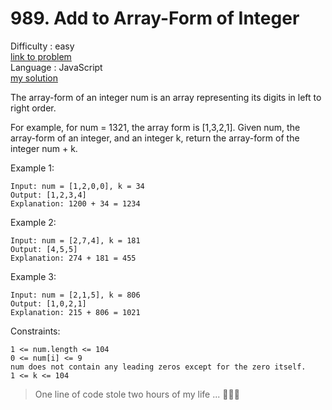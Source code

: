 # 989. Add to Array-Form of Integer
Difficulty : easy
<br>
[link to problem](https://leetcode.com/problems/add-to-array-form-of-integer/)
<br>
Language : JavaScript
<br>
[my solution](./problem.js)

The array-form of an integer num is an array representing its digits in left to right order.

For example, for num = 1321, the array form is [1,3,2,1].
Given num, the array-form of an integer, and an integer k, return the array-form of the integer num + k.

 

Example 1:
```
Input: num = [1,2,0,0], k = 34
Output: [1,2,3,4]
Explanation: 1200 + 34 = 1234
```
Example 2:
```
Input: num = [2,7,4], k = 181
Output: [4,5,5]
Explanation: 274 + 181 = 455
```
Example 3:
```
Input: num = [2,1,5], k = 806
Output: [1,0,2,1]
Explanation: 215 + 806 = 1021
```

Constraints:
```
1 <= num.length <= 104
0 <= num[i] <= 9
num does not contain any leading zeros except for the zero itself.
1 <= k <= 104
```

> One line of code stole two hours of my life ... 🙈🙈🙈